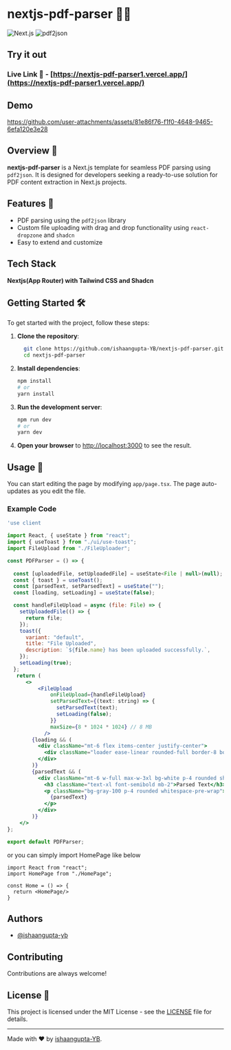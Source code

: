 # nextjs-pdf-parser 📄✨

![Next.js](https://img.shields.io/badge/Next.js-000000?style=for-the-badge&logo=next.js&logoColor=white)
![pdf2json](https://img.shields.io/badge/pdf2json-blue?style=for-the-badge)

## Try it out
### Live Link 🚀 - [https://nextjs-pdf-parser1.vercel.app/](https://nextjs-pdf-parser1.vercel.app/)

## Demo 

https://github.com/user-attachments/assets/81e86f76-f1f0-4648-9465-6efa120e3e28


## Overview 🚀

**nextjs-pdf-parser** is a Next.js template for seamless PDF parsing using `pdf2json`. It is designed for developers seeking a ready-to-use solution for PDF content extraction in Next.js projects.

## Features 🌟 

- PDF parsing using the `pdf2json` library
- Custom file uploading with drag and drop functionality using `react-dropzone` and `shadcn` 
- Easy to extend and customize

## Tech Stack

**Nextjs(App Router) with Tailwind CSS and Shadcn**

## Getting Started 🛠️

To get started with the project, follow these steps:

1. **Clone the repository**:
    ```bash
      git clone https://github.com/ishaangupta-YB/nextjs-pdf-parser.git
      cd nextjs-pdf-parser
    ```

2. **Install dependencies**:
    ```bash
    npm install
    # or
    yarn install
    ```

3. **Run the development server**:
    ```bash
    npm run dev
    # or
    yarn dev
    ```

4. **Open your browser** to [http://localhost:3000](http://localhost:3000) to see the result.

## Usage 📖

You can start editing the page by modifying `app/page.tsx`. The page auto-updates as you edit the file.

### Example Code

```jsx
'use client

import React, { useState } from "react";
import { useToast } from "./ui/use-toast"; 
import FileUpload from "./FileUploader"; 

const PDFParser = () => {
  
  const [uploadedFile, setUploadedFile] = useState<File | null>(null);
  const { toast } = useToast();
  const [parsedText, setParsedText] = useState(""); 
  const [loading, setLoading] = useState(false);

  const handleFileUpload = async (file: File) => {
    setUploadedFile(() => {
      return file;
    }); 
    toast({
      variant: "default",
      title: "File Uploaded",
      description: `${file.name} has been uploaded successfully.`,
    });
    setLoading(true);
  };
   return (
      <>
          <FileUpload
              onFileUpload={handleFileUpload}
              setParsedText={(text: string) => {
                setParsedText(text);
                setLoading(false);
              }}
              maxSize={8 * 1024 * 1024} // 8 MB
            />
        {loading && (
          <div className="mt-6 flex items-center justify-center">
            <div className="loader ease-linear rounded-full border-8 border-t-8 border-gray-200 h-32 w-32"></div>
          </div>
        )}
        {parsedText && (
          <div className="mt-6 w-full max-w-3xl bg-white p-4 rounded shadow">
            <h3 className="text-xl font-semibold mb-2">Parsed Text</h3>
            <p className="bg-gray-100 p-4 rounded whitespace-pre-wrap">
              {parsedText}
            </p>
          </div>
        )}
    </>
};

export default PDFParser;
```

or you can simply import HomePage like below

```
import React from "react"; 
import HomePage from "./HomePage"; 

const Home = () => {
  return <HomePage/>
}
```

## Authors

- [@ishaangupta-yb](https://www.github.com/ishaangupta-yb)

## Contributing

Contributions are always welcome!

## License 📄

This project is licensed under the MIT License - see the [LICENSE](LICENSE) file for details.

---

Made with ❤️ by [ishaangupta-YB](https://github.com/ishaangupta-YB).
